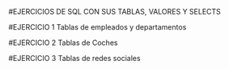 #EJERCICIOS DE SQL CON SUS TABLAS, VALORES Y SELECTS

#EJERCICIO 1
Tablas de empleados y departamentos

#EJERCICIO 2
Tablas de Coches

#EJERCICIO 3
Tablas de redes sociales

